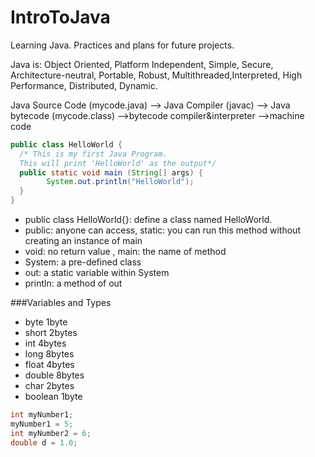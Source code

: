 # IntroToJava
Learning Java. Practices and plans for future projects.

Java is: Object Oriented, Platform Independent, Simple, Secure, Architecture-neutral,
Portable, Robust, Multithreaded,Interpreted, High Performance, Distributed, Dynamic.

Java Source Code (mycode.java) --> Java Compiler (javac) --> Java bytecode (mycode.class) -->bytecode compiler&interpreter -->machine code  

```Java
public class HelloWorld {
  /* This is my first Java Program.
  This will print 'HelloWorld' as the output*/
  public static void main (String[] args) {
        System.out.println("HelloWorld");
  }
}

```
* public class HelloWorld{}: define a class named HelloWorld.
* public: anyone can access, static: you can run this method without creating an instance of main
* void: no return value , main: the name of method
* System: a pre-defined class
* out: a static variable within System
* println: a method of out

###Variables and Types
* byte  1byte
* short 2bytes
* int 4bytes
* long 8bytes
* float 4bytes
* double 8bytes
* char 2bytes
* boolean 1byte
```Java
int myNumber1;
myNumber1 = 5;
int myNumber2 = 6;
double d = 1.0;
